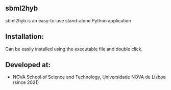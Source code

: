 ## sbml2hyb
sbml2hyb is an easy-to-use stand-alone Python application 

## Installation:
Can be easily installed using the executable file and double click.

## Developed at:
- NOVA School of Science and Technology, Universidade NOVA de Lisboa (since 2021)
